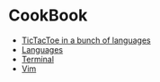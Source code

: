 # CookBook

- [TicTacToe in a bunch of languages](./Languages/tictactoe/README.md)
- [Languages](./Languages)
- [Terminal](./Terminal/README.md)
- [Vim](./Vim/READ.md)
